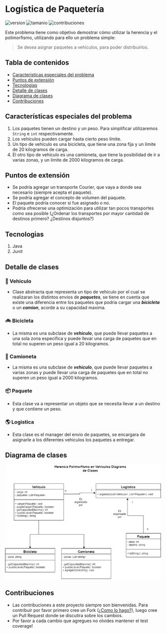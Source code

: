 # Logística de Paquetería 
![version](https://img.shields.io/static/v1?label=version&message=v0.1&color=green) ![tamanio](https://img.shields.io/static/v1?label=tamanio&message=6.36kb&color=green) ![contribuciones](https://img.shields.io/static/v1?label=contribuciones&message=bienvenidas&color=green)

Este problema tiene como objetivo demostrar cómo utilizar la herencia y el polimorfismo, utilizando para ello un problema simple:

> Se desea asignar paquetes a vehículos, para poder distribuirlos.

## Tabla de contenidos
* [Características especiales del problema](#características-especiales-del-problema)
* [Puntos de extensión](#puntos-de-extensión)
* [Tecnologias](#tecnologias)
* [Detalle de clases](#detalle-de-clases)
* [Diagrama de clases](#diagrama-de-clases)
* [Contribuciones](#contribuciones)

## Características especiales del problema

1. Los paquetes tienen un destino y un peso. Para simplificar utilizaremos `String` e `int` respectivamente.
2. Los vehículos pueden cargar hasta cierto peso límite.
3. Un tipo de vehículo es una bicicleta, que tiene una zona fija y un límite de 20 kilogramos de carga.
4. El otro tipo de vehículo es una camioneta, que tiene la posibilidad de ir a varias zonas, y un límite de 2000 kilogramos de carga.

## Puntos de extensión

* Se podría agregar un transporte Courier, que vaya a donde sea necesario (siempre acepta el paquete).
* Se podría agregar el concepto de volumen del paquete.
* El paquete podría conocer si fue asignado o no.
* Podría ofrecerse una optimización para utilizar tan pocos transportes como sea posible (¿Ordenar los transportes por mayor cantidad de destinos primero? ¿Destinos disjuntos?)

## Tecnologias

1. Java
2. Junit

## Detalle de clases

### :large_blue_diamond: Vehiculo
* Clase abstracta que representa un tipo de vehiculo por el cual se realizaran los distintos envios de ***paquetes***, se tiene en cuenta que existe una diferencia entre los paquetes que podria cargar una ***bicicleta*** o un ***camion***, acorde a su capacidad maxima.

### :bike: Bicicleta
* La misma es una subclase de ***vehiculo***, que puede llevar paquetes a una sola zona especifica y puede llevar una carga de paquetes que en total no superen un peso igual a 20 kilogramos.

### :truck: Camioneta
* La misma es una subclase de ***vehiculo***, que puede llevar paquetes a varias zonas y puede llevar una carga de paquetes que en total no superen un peso igual a 2000 kilogramos.

### :package: Paquete
* Esta clase va a representar un objeto que se necesita llevar a un destino y que contiene un peso.

### :earth_americas: Logistica
* Esta clase es el manager del envio de paquetes, se encargara de asignarle a los diferentes vehiculos los paquetes a entregar.

## Diagrama de clases
![diagrama-de-clases](assets/diagrama-de-clases.png)

## Contribuciones

* Las contribuciones a este proyecto siempre son bienvenidas. Para contribuir por favor primero cree un Fork ([¿Como lo hago?](http://kbroman.org/github_tutorial/pages/fork.html)), luego cree un Pull Request donde se discutira sobre los cambios.
* Por favor a cada cambio que agregues no olvides mantener el test coverage!

